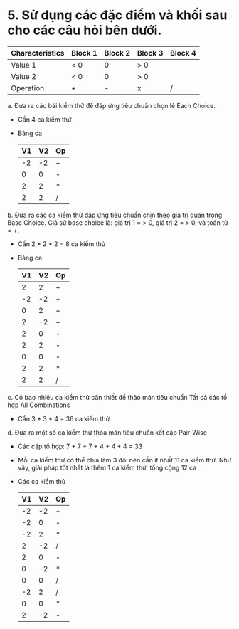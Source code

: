 # 5. Sử dụng các đặc điểm và khối sau cho các câu hỏi bên dưới.
  | Characteristics | Block 1 | Block 2 | Block 3 | Block 4 |
  |-----------------|---------|---------|---------|---------|
  | Value 1 | < 0 | 0 | > 0 |  |
  | Value 2 | < 0 | 0 | > 0 |  |
  | Operation | + | - | x | / |
  
  a. Đưa ra các bài kiểm thử để đáp ứng tiêu chuẩn chọn lẻ Each Choice.
  - Cần 4 ca kiểm thử
  - Bảng ca
    
    | V1 | V2 | Op |
      |-----------------|---------|---------|
      | -2 | -2 | + | 
      | 0 | 0 | - | 
      | 2 | 2 | * | 
      | 2 | 2 | / | 
      
      
  b. Đưa ra các ca kiểm thử đáp ứng tiêu chuẩn chịn theo giá trị quan trọng Base Choice. Giả sử base choice là: giá trị 1 = > 0, giá trị 2 = > 0, và toán tử = +.
  - Cần 2 * 2 * 2 = 8 ca kiểm thử
  - Bảng ca
    
    | V1 | V2 | Op |
      |-----------------|---------|---------|
      | 2 | 2 | + | 
      | -2 | -2 | + | 
      | 0 | 2 | + | 
      | 2 | -2 | + | 
      | 2 | 0 | + | 
      | 2 | 2 | - | 
      | 0 | 0 | - | 
      | 2 | 2 | * | 
      | 2 | 2 | / | 
      
  c. Có bao nhiêu ca kiểm thử cần thiết để thảo mãn tiêu chuẩn Tất cả các tổ hợp All Combinations
- Cần 3 * 3 * 4 = 36 ca kiểm thử

d.  Đưa ra một số ca kiểm thử thỏa mãn tiêu chuẩn kết cặp Pair-Wise  
  - Các cặp tổ hợp: 7 + 7 + 7 + 4 + 4 + 4 = 33
  - Mỗi ca kiểm thử có thể chia làm 3 đôi nên cần ít nhất 11 ca kiểm thử. Như vậy, giải pháp tốt nhất là thêm 1 ca kiểm thử, tổng cộng 12 ca
  - Các ca kiểm thử

    | V1 | V2 | Op |
      |-----------------|---------|---------|
      | -2 | -2 | + | 
      | -2 | 0 | - | 
      | -2 | 2 | * | 
      | 2 | -2 | / | 
      | 2 | 0 | - | 
      | 0 | -2 | * | 
      | 0 | 0 | / | 
      | -2 | 2 | / | 
      | 0 | 0 | * | 
      | 2 | -2 | - | 
